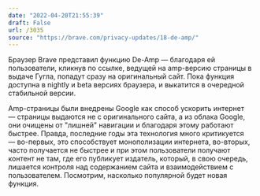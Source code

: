 ```yaml
---
date: "2022-04-20T21:55:39"
draft: False
url: /3035
source: "https://brave.com/privacy-updates/18-de-amp/"
---
```


Браузер Brave представил функцию De-Amp — благодаря ей пользователи, кликнув по ссылке, ведущей на amp-версию страницы в выдаче Гугла, попадут сразу на оригинальный сайт. Пока функция доступна в nightly и beta версиях браузера, и выкатится в очередной стабильной версии.

Amp-страницы были внедрены Google как способ ускорить интернет — страницы выдаются не с оригинального сайта, а из облака Google, они очищены от "лишней" навигации и благодаря этому работают быстрее. Правда, последние годы эта технология много критикуется — во-первых, это способствует монополизации интернета, во-вторых, часто получается не быстрее и при этом пользователи получают контент не там, где его публикует издатель, который, в свою очередь, лишается контроля над содержанием сайта и взаимодействием с пользователем. Посмотрим, насколько популярной будет новая функция.
